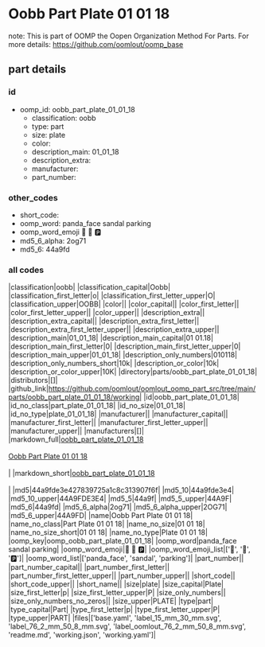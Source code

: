 # Oobb Part Plate 01 01 18  

note: This is part of OOMP the Oopen Organization Method For Parts. For more details: https://github.com/oomlout/oomp_base

##  part details





### id
* oomp_id: oobb_part_plate_01_01_18
  * classification: oobb
  * type: part
  * size: plate
  * color: 
  * description_main: 01_01_18
  * description_extra: 
  * manufacturer: 
  * part_number: 

### other_codes
* short_code: 
* oomp_word: panda_face sandal parking
* oomp_word_emoji :panda_face: :sandal: :parking:
* md5_6_alpha: 2og71
* md5_6: 44a9fd

### all codes 
|classification|oobb|
|classification_capital|Oobb|
|classification_first_letter|o|
|classification_first_letter_upper|O|
|classification_upper|OOBB|
|color||
|color_capital||
|color_first_letter||
|color_first_letter_upper||
|color_upper||
|description_extra||
|description_extra_capital||
|description_extra_first_letter||
|description_extra_first_letter_upper||
|description_extra_upper||
|description_main|01_01_18|
|description_main_capital|01 01.18|
|description_main_first_letter|0|
|description_main_first_letter_upper|0|
|description_main_upper|01_01_18|
|description_only_numbers|010118|
|description_only_numbers_short|10k|
|description_or_color|10k|
|description_or_color_upper|10K|
|directory|parts/oobb_part_plate_01_01_18|
|distributors|[]|
|github_link|https://github.com/oomlout/oomlout_oomp_part_src/tree/main/parts/oobb_part_plate_01_01_18/working|
|id|oobb_part_plate_01_01_18|
|id_no_class|part_plate_01_01_18|
|id_no_size|01_01_18|
|id_no_type|plate_01_01_18|
|manufacturer||
|manufacturer_capital||
|manufacturer_first_letter||
|manufacturer_first_letter_upper||
|manufacturer_upper||
|manufacturers|[]|
|markdown_full|[oobb_part_plate_01_01_18](https://github.com/oomlout/oomlout_oomp_part_src/tree/main/parts/oobb_part_plate_01_01_18/working)<br>[](https://github.com/oomlout/oomlout_oomp_part_src/tree/main/parts/oobb_part_plate_01_01_18/working)<br>[Oobb Part Plate 01 01 18](https://github.com/oomlout/oomlout_oomp_part_src/tree/main/parts/oobb_part_plate_01_01_18/working)<br><br>|
|markdown_short|[oobb_part_plate_01_01_18](https://github.com/oomlout/oomlout_oomp_part_src/tree/main/parts/oobb_part_plate_01_01_18/working)<br><br>|
|md5|44a9fde3e427839725a1c8c313907f6f|
|md5_10|44a9fde3e4|
|md5_10_upper|44A9FDE3E4|
|md5_5|44a9f|
|md5_5_upper|44A9F|
|md5_6|44a9fd|
|md5_6_alpha|2og71|
|md5_6_alpha_upper|2OG71|
|md5_6_upper|44A9FD|
|name|Oobb Part Plate 01 01 18|
|name_no_class|Part Plate 01 01 18|
|name_no_size|01 01 18|
|name_no_size_short|01 01 18|
|name_no_type|Plate 01 01 18|
|oomp_key|oomp_oobb_part_plate_01_01_18|
|oomp_word|panda_face sandal parking|
|oomp_word_emoji|:panda_face: :sandal: :parking:|
|oomp_word_emoji_list|[':panda_face:', ':sandal:', ':parking:']|
|oomp_word_list|['panda_face', 'sandal', 'parking']|
|part_number||
|part_number_capital||
|part_number_first_letter||
|part_number_first_letter_upper||
|part_number_upper||
|short_code||
|short_code_upper||
|short_name||
|size|plate|
|size_capital|Plate|
|size_first_letter|p|
|size_first_letter_upper|P|
|size_only_numbers||
|size_only_numbers_no_zeros||
|size_upper|PLATE|
|type|part|
|type_capital|Part|
|type_first_letter|p|
|type_first_letter_upper|P|
|type_upper|PART|
|files|['base.yaml', 'label_15_mm_30_mm.svg', 'label_76_2_mm_50_8_mm.svg', 'label_oomlout_76_2_mm_50_8_mm.svg', 'readme.md', 'working.json', 'working.yaml']|

